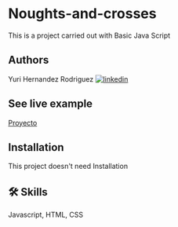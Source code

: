 # Noughts-and-crosses
This is a project carried out with Basic Java Script

## Authors
Yuri Hernandez Rodriguez[](https://www.github.com/octokatherine)
[![linkedin](https://img.shields.io/badge/linkedin-0A66C2?style=for-the-badge&logo=linkedin&logoColor=white)](https://www.linkedin.com/)

## See live example
[Proyecto](https://squiavi88.github.io/tres-en-raya/)
## Installation
This project doesn't need Installation

## 🛠 Skills
Javascript, HTML, CSS
